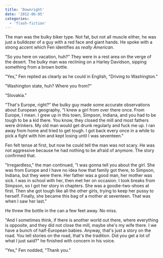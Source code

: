 ```yaml
---
title: 'Downright'
date: '2012-06-05'
categories:
  - 'flash-fiction'
---
```


The man was the bulky biker type. Not fat, but not all muscle either, he was
just a bulldozer of a guy with a red face and giant hands. He spoke with a
strong accent which Fen identifies as _really American_.

<!-- truncate -->


"So you here on vacation, huh?" They were in a rest area on the verge of the
desert. The bulky man was reclining on a Harley Davidson, sipping something from
a brown bottle.

"Yes," Fen replied as clearly as he could in English, "Driving to Washington."

"Washington state, huh? Where you from?"

"Slovakia."

"That's Europe, right?" the bulky guy made some accurate observations about
European geography, "I knew a girl from over there once. From Europe, I mean. I
grew up in this town, Simpson, Indiana, and you had to be tough to be a kid
there. You know, they closed the mill and most fathers were drinkers. My old man
would get drunk regularly and fuck me up. I ran away from home and tried to get
tough. I got back every once in a while to pick a fight with him and kept losing
until I was seventeen."

Fen felt tense at first, but now he could tell the man was not scary. He was not
aggressive because he had nothing to be afraid of anymore. The story confirmed
that.

"Irregardless," the man continued, "I was gonna tell you about the girl. She was
from Europe and I have no idea how that family got there, to Simpson, Indiana,
but they were there. Her father was a good man, her mother was sick. I was in
school with her, then met her on occasion. I took breaks from Simpson, so I got
her story in chapters. She was a goodie-two-shoes at first. Then she got tough
like all the other girls, trying to keep her pussy to herself. Finally, she
became this bag of a mother at seventeen. That was when I saw her last."

He threw the bottle in the can a few feet away. No miss.

"And I sometimes think, if there is another world out there, where everything is
opposite, and they did not close the mill, maybe she's my wife there. I we have
a bunch of half-European babies. Anyway, that's just a story on the road. You
tell stories on the road, that's the tradition. Did you get a lot of what I just
said?" he finished with concern in his voice.

"Yes," Fen nodded, "Thank you."
